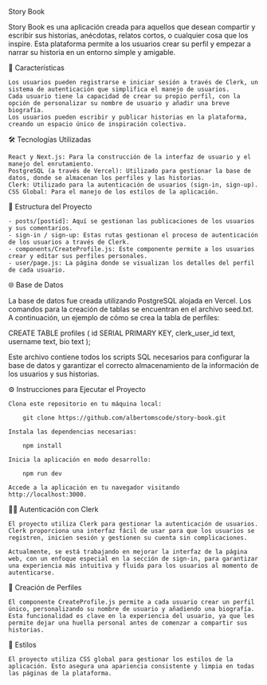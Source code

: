 Story Book

Story Book es una aplicación creada para aquellos que desean compartir y escribir sus historias, anécdotas, relatos cortos, o cualquier cosa que los inspire. Esta plataforma permite a los usuarios crear su perfil y empezar a narrar su historia en un entorno simple y amigable.

🚀 Características

    Los usuarios pueden registrarse e iniciar sesión a través de Clerk, un sistema de autenticación que simplifica el manejo de usuarios.
    Cada usuario tiene la capacidad de crear su propio perfil, con la opción de personalizar su nombre de usuario y añadir una breve biografía.
    Los usuarios pueden escribir y publicar historias en la plataforma, creando un espacio único de inspiración colectiva.

🛠️ Tecnologías Utilizadas

    React y Next.js: Para la construcción de la interfaz de usuario y el manejo del enrutamiento.
    PostgreSQL (a través de Vercel): Utilizado para gestionar la base de datos, donde se almacenan los perfiles y las historias.
    Clerk: Utilizado para la autenticación de usuarios (sign-in, sign-up).
    CSS Global: Para el manejo de los estilos de la aplicación.

📂 Estructura del Proyecto

    - posts/[postid]: Aquí se gestionan las publicaciones de los usuarios y sus comentarios.
    - sign-in / sign-up: Estas rutas gestionan el proceso de autenticación de los usuarios a través de Clerk.
    - components/CreateProfile.js: Este componente permite a los usuarios crear y editar sus perfiles personales.
    - user/page.js: La página donde se visualizan los detalles del perfil de cada usuario.

🌐 Base de Datos

La base de datos fue creada utilizando PostgreSQL alojada en Vercel. Los comandos para la creación de tablas se encuentran en el archivo seed.txt. A continuación, un ejemplo de cómo se crea la tabla de perfiles:

CREATE TABLE profiles (
    id SERIAL PRIMARY KEY,
    clerk_user_id text,
    username text,
    bio text
);

Este archivo contiene todos los scripts SQL necesarios para configurar la base de datos y garantizar el correcto almacenamiento de la información de los usuarios y sus historias.

⚙️ Instrucciones para Ejecutar el Proyecto

    Clona este repositorio en tu máquina local:

        git clone https://github.com/albertomscode/story-book.git

    Instala las dependencias necesarias:

        npm install

    Inicia la aplicación en modo desarrollo:

        npm run dev

    Accede a la aplicación en tu navegador visitando http://localhost:3000.

🧑‍💻 Autenticación con Clerk

    El proyecto utiliza Clerk para gestionar la autenticación de usuarios. Clerk proporciona una interfaz fácil de usar para que los usuarios se registren, inicien sesión y gestionen su cuenta sin complicaciones.

    Actualmente, se está trabajando en mejorar la interfaz de la página web, con un enfoque especial en la sección de sign-in, para garantizar una experiencia más intuitiva y fluida para los usuarios al momento de autenticarse.

👤 Creación de Perfiles

    El componente CreateProfile.js permite a cada usuario crear un perfil único, personalizando su nombre de usuario y añadiendo una biografía. Esta funcionalidad es clave en la experiencia del usuario, ya que les permite dejar una huella personal antes de comenzar a compartir sus historias.

🎨 Estilos

    El proyecto utiliza CSS global para gestionar los estilos de la aplicación. Esto asegura una apariencia consistente y limpia en todas las páginas de la plataforma.